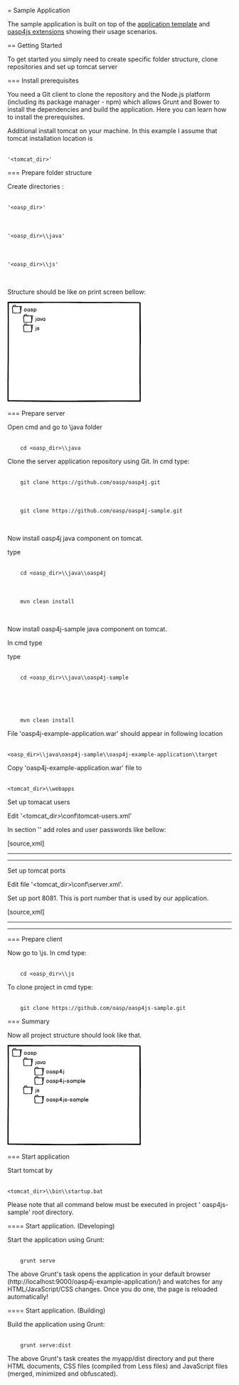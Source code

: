 = Sample Application





The sample application is built on top of the [application template](https://github.com/oasp/oasp4js-app-template) and [oasp4js extensions](https://github.com/oasp/oasp4js) showing their usage scenarios.





== Getting Started



To get started you simply need to create specific folder structure, clone repositories and set up tomcat server







=== Install prerequisites



You need a Git client to clone the repository and the Node.js platform (including its package manager - npm) which allows Grunt and Bower to install the dependencies and build the application. Here you can learn how to install the prerequisites.

Additional install tomcat on your machine. In this example I assume that tomcat installation location is 



```

'<tomcat_dir>'

```









=== Prepare folder structure



Create directories :





```

'<oasp_dir>'



'<oasp_dir>\\java'



'<oasp_dir>\\js'



```







Structure should be like on print screen bellow: 



![Image](/image/folder_struc_1.png?raw=true)







=== Prepare server



Open cmd and go to \\java folder



```  

    cd <oasp_dir>\\java 

```



Clone the server application repository using Git. In cmd type:



```  

    git clone https://github.com/oasp/oasp4j.git



    git clone https://github.com/oasp/oasp4j-sample.git 

    

```





Now install oasp4j  java component on tomcat. 



type



```  

    cd <oasp_dir>\\java\\oasp4j 



    mvn clean install 



```





Now install oasp4j-sample java component on tomcat.

In cmd type



type



```

    cd <oasp_dir>\\java\\oasp4j-sample 





    mvn clean install

```





File 'oasp4j-example-application.war'  should appear in following location

``` 

<oasp_dir>\\java\oasp4j-sample\\oasp4j-example-application\\target 

```



Copy 'oasp4j-example-application.war'  file to 

```

<tomcat_dir>\\webapps

```





Set up tomacat users 



Edit '<tomcat_dir>\\conf\\tomcat-users.xml'

In section '<tomcat-user>'  add roles and user passwords  like bellow:









[source,xml]

----



<tomcat-users>

  <role rolename="Chief"/>

  <role rolename="Waiter"/>

  <role rolename="Cook"/>

  <role rolename="Barkeeper"/>

  <user password="chief" roles="Chief" username="chief"/>

  <user password="waiter" roles="Waiter" username="waiter"/>

  <user password="barkeeper" roles="Barkeeper"   username="barkeeper"/>

  <user password="cook" roles="Cook" username="cook"/>

</tomcat-users>

----





Set up tomcat ports

	

Edit file '<tomcat_dir>\\conf\\server.xml'. 

Set up port 8081. This is port number that is used by our application.

[source,xml]

----

<Connector connectionTimeout="20000" port="8081" protocol="HTTP/1.1" redirectPort="8443"/>

----









=== Prepare client



Now go to \\js. In cmd type: 	

  



``` 

    cd <oasp_dir>\\js 

```





To clone project in cmd type: 

	

```

    git clone https://github.com/oasp/oasp4js-sample.git 

```





=== Summary



Now all project structure should look like that.



![Image](/image/folder_struc_2.png?raw=true)







=== Start application



Start tomcat by  

```

<tomcat_dir>\\bin\\startup.bat 

```



Please note that all command below must be executed in project ' oasp4js-sample'  root directory.





==== Start application. (Developing)

	

Start the application using Grunt:



``` 

    grunt serve

```



The above Grunt's task opens the application in your default browser (http://localhost:9000/oasp4j-example-application/)  and watches for any HTML/JavaScript/CSS changes. Once you do one, the page is reloaded automatically!



====  Start application. (Building)



Build the application using Grunt:



``` 

    grunt serve:dist

```



The above Grunt's task creates the myapp/dist directory and put there HTML documents, CSS files (compiled from Less files) and JavaScript files (merged, minimized and obfuscated).


















